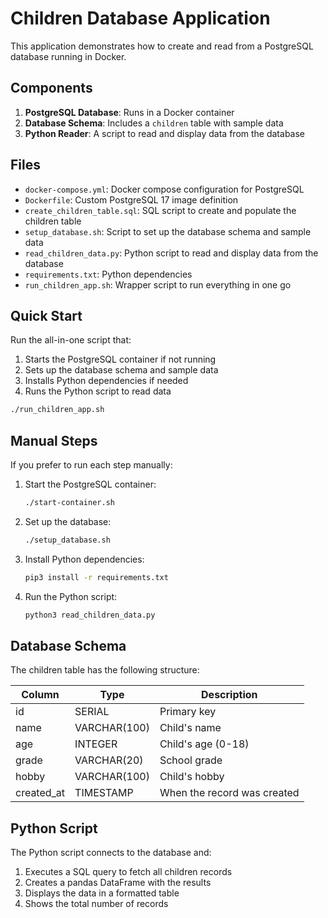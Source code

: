 # Children Database Application

This application demonstrates how to create and read from a PostgreSQL database running in Docker.

## Components

1. **PostgreSQL Database**: Runs in a Docker container
2. **Database Schema**: Includes a `children` table with sample data
3. **Python Reader**: A script to read and display data from the database

## Files

- `docker-compose.yml`: Docker compose configuration for PostgreSQL
- `Dockerfile`: Custom PostgreSQL 17 image definition
- `create_children_table.sql`: SQL script to create and populate the children table
- `setup_database.sh`: Script to set up the database schema and sample data
- `read_children_data.py`: Python script to read and display data from the database
- `requirements.txt`: Python dependencies
- `run_children_app.sh`: Wrapper script to run everything in one go

## Quick Start

Run the all-in-one script that:
1. Starts the PostgreSQL container if not running
2. Sets up the database schema and sample data
3. Installs Python dependencies if needed
4. Runs the Python script to read data

```bash
./run_children_app.sh
```

## Manual Steps

If you prefer to run each step manually:

1. Start the PostgreSQL container:
   ```bash
   ./start-container.sh
   ```

2. Set up the database:
   ```bash
   ./setup_database.sh
   ```

3. Install Python dependencies:
   ```bash
   pip3 install -r requirements.txt
   ```

4. Run the Python script:
   ```bash
   python3 read_children_data.py
   ```

## Database Schema

The children table has the following structure:

| Column    | Type         | Description                     |
|-----------|-------------|---------------------------------|
| id        | SERIAL      | Primary key                     |
| name      | VARCHAR(100)| Child's name                    |
| age       | INTEGER     | Child's age (0-18)              |
| grade     | VARCHAR(20) | School grade                    |
| hobby     | VARCHAR(100)| Child's hobby                   |
| created_at| TIMESTAMP   | When the record was created     |

## Python Script

The Python script connects to the database and:
1. Executes a SQL query to fetch all children records
2. Creates a pandas DataFrame with the results
3. Displays the data in a formatted table
4. Shows the total number of records 